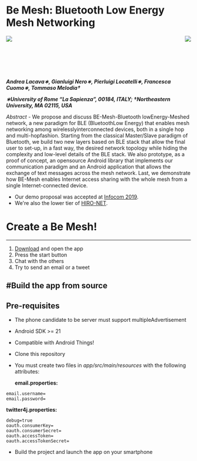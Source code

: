 
Be Mesh: Bluetooth Low Energy Mesh Networking
===================================

<img align="left" src="https://www.uniroma1.it/sites/default/files/images/logo/sapienza-big.png"/>
<img align="right" src="https://infocom2019.ieee-infocom.org/sites/infocom2019.ieee-infocom.org/files/ieee-infocom2.png"/>
<br>
<br/><br/><br/><br/><br/>


***Andrea Lacava∗, Gianluigi Nero∗, Pierluigi Locatelli∗, Francesca Cuomo∗, Tommaso Melodia†***

***∗University of Rome “La Sapienza”, 00184, ITALY; †Northeastern University, MA 02115, USA***

*Abstract* - We   propose   and   discuss BE-Mesh-Bluetooth lowEnergy-Meshed network,  a  new  paradigm  for  BLE  (BluetoothLow  Energy)  that  enables  mesh  networking  among  wirelesslyinterconnected   devices,   both   in   a   single   hop   and   multi-hopfashion.  Starting  from  the  classical  Master/Slave  paradigm  of Bluetooth,  we  build  two  new  layers  based  on  BLE  stack  that allow the final user to set-up, in a fast way, the desired network topology while hiding the complexity and low-level details of the BLE  stack.  We  also  prototype,  as  a  proof  of  concept,  an  opensource  Android  library that  implements  our  communication paradigm  and  an  Android  application  that  allows  the  exchange of text messages across the mesh network. Last, we demonstrate how  BE-Mesh  enables  Internet  access  sharing  with  the  whole mesh  from  a  single  Internet-connected  device.

- Our demo proposal was accepted at [Infocom 2019](https://infocom2019.ieee-infocom.org/postersdemos).
- We're also the lower tier of [HIRO-NET](https://github.com/HIRO-NET-Emergency-Network/HIRO-NET).

# Create a Be Mesh!
--------------
1. [Download](https://play.google.com/store/apps/details?id=it.drone.mesh) and open the app
2. Press the start button
3. Chat with the others
4. Try to send an email or a tweet


#Build the app from source
---------------

## Pre-requisites

- The phone candidate to be server must support multipleAdvertisement
- Android SDK >= 21
- Compatible with Android Things!


- Clone this repository
- You must create two files in *app/src/main/resources* with the following attributes:

   **email.properties:**


```
email.username=
email.password=

```    
    
   **twitter4j.properties:**

```
debug=true
oauth.consumerKey=
oauth.consumerSecret=
oauth.accessToken=
oauth.accessTokenSecret=
```

- Build the project and launch the app on your smartphone 
